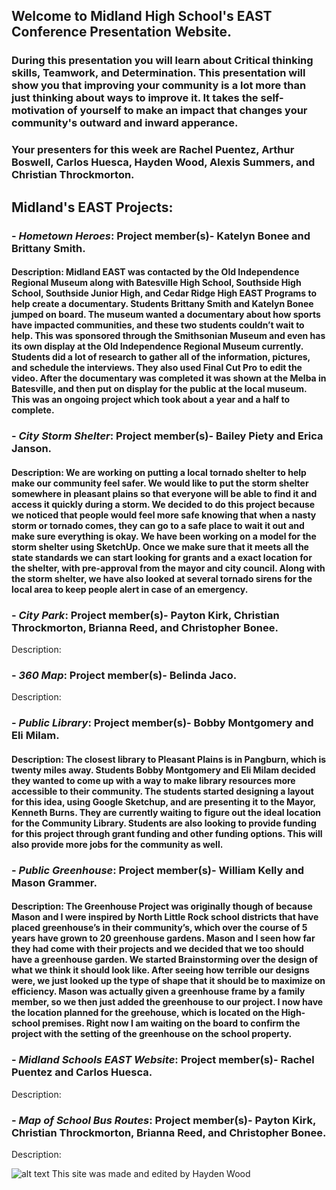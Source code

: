 
## Welcome to Midland High School's EAST Conference Presentation Website.

### During this presentation you will learn about Critical thinking skills, Teamwork, and Determination. This presentation will show you that improving your community is a lot more than just thinking about ways to improve it. It takes the self-motivation of yourself to make an impact that changes your community's outward and inward apperance.
### Your presenters for this week are Rachel Puentez, Arthur Boswell, Carlos Huesca, Hayden Wood, Alexis Summers, and Christian Throckmorton.

## Midland's EAST Projects:


### - *Hometown Heroes*: Project member(s)- Katelyn Bonee and Brittany Smith.
#### Description: Midland EAST was contacted by the Old Independence Regional Museum along with Batesville High School, Southside High School, Southside Junior High, and Cedar Ridge High EAST Programs to help create a documentary. Students Brittany Smith and Katelyn Bonee jumped on board. The museum wanted a documentary about how sports have impacted communities, and these two students couldn’t wait to help. This was sponsored through the Smithsonian Museum and even has its own display at the Old Independence Regional Museum currently. Students did a lot of research to gather all of the information, pictures, and schedule the interviews. They also used Final Cut Pro to edit the video. After the documentary was completed it was shown at the Melba in Batesville, and then put on display for the public at the local museum. This was an ongoing project which took about a year and a half to complete.

### - *City Storm Shelter*: Project member(s)- Bailey Piety and Erica Janson.
#### Description: We are working on putting a local tornado shelter to help make our community feel safer. We would like to put the storm shelter somewhere in pleasant plains so that everyone will be able to find it and access it quickly during a storm. We decided to do this project because we noticed that people would feel more safe knowing that when a nasty storm or tornado comes, they can go to a safe place to wait it out and make sure everything is okay. We have been working on a model for the storm shelter using SketchUp. Once we make sure that it meets all the state standards we can start looking for grants and a exact location for the shelter, with pre-approval from the mayor and city council. Along with the storm shelter, we have also looked at several tornado sirens for the local area to keep people alert in case of an emergency.

### - *City Park*: Project member(s)- Payton Kirk, Christian Throckmorton, Brianna Reed, and Christopher Bonee.
Description: 

### - *360 Map*: Project member(s)- Belinda Jaco.
Description: 

### - *Public Library*: Project member(s)- Bobby Montgomery and Eli Milam.
#### Description: The closest library to Pleasant Plains is in Pangburn, which is twenty miles away. Students Bobby Montgomery and Eli Milam decided they wanted to come up with a way to make library resources more accessible to their community. The students started designing a layout for this idea, using Google Sketchup, and are presenting it to the Mayor, Kenneth Burns. They are currently waiting to figure out the ideal location for the Community Library. Students are also looking to provide funding for this project through grant funding and other funding options. This will also provide more jobs for the community as well.

### - *Public Greenhouse*: Project member(s)- William Kelly and Mason Grammer.
#### Description: The Greenhouse Project was originally though of because Mason and I were inspired by North Little Rock school districts that have placed greenhouse’s in their community’s, which over the course of 5 years have grown to 20 greenhouse gardens. Mason and I seen how far they had come with their projects and we decided that we too should have a greenhouse garden. We started Brainstorming over the design of what we think it should look like. After seeing how terrible our designs were, we just looked up the type of shape that it should be to maximize on efficiency.  Mason was actually given a greenhouse frame by a family member, so we then just added the greenhouse to our project. I now have the location planned for the greehouse, which is located on the High-school premises. Right now I am waiting on the board to confirm the project with the setting of the greenhouse on the school property.

### - *Midland Schools EAST Website*: Project member(s)- Rachel Puentez and Carlos Huesca.
Description: 

### - *Map of School Bus Routes*: Project member(s)- Payton Kirk, Christian Throckmorton, Brianna Reed, and Christopher Bonee.
Description: 


![alt text](https://s3.amazonaws.com/scschoolfiles/104/img_stkpic_z5tqdd_764x5000.jpg "Midland School logo")
                                  This site was made and edited by Hayden Wood

